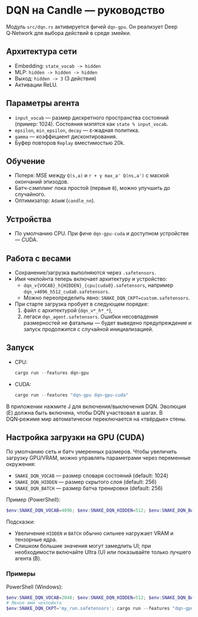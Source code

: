 # DQN на Candle — руководство

Модуль `src/dqn.rs` активируется фичей `dqn-gpu`. Он реализует Deep Q‑Network для выбора действий в среде змейки.

## Архитектура сети
- Embedding: `state_vocab -> hidden`
- MLP: `hidden -> hidden -> hidden`
- Выход: `hidden -> 3` (3 действия)
- Активации ReLU.

## Параметры агента
- `input_vocab` — размер дискретного пространства состояний (пример: 1024). Состояния мэпятся как `state % input_vocab`.
- `epsilon`, `min_epsilon`, `decay` — ε‑жадная политика.
- `gamma` — коэффициент дисконтирования.
- Буфер повторов `Replay` вместимостью 20k.

## Обучение
- Потеря: MSE между `Q(s,a)` и `r + γ max_a' Q(ns,a')` c маской окончаний эпизодов.
- Батч-сэмплинг пока простой (первые `B`), можно улучшить до случайного.
- Оптимизатор: `AdamW` (`candle_nn`).

## Устройства
- По умолчанию CPU. При фиче `dqn-gpu-cuda` и доступном устройстве — CUDA.

## Работа с весами
- Сохранение/загрузка выполняются через `.safetensors`.
- Имя чекпойнта теперь включает архитектуру и устройство:
  - `dqn_v{VOCAB}_h{HIDDEN}_{cpu|cuda0}.safetensors`, например `dqn_v4096_h512_cuda0.safetensors`.
  - Можно переопределить явно: `SNAKE_DQN_CKPT=custom.safetensors`.
- При старте загрузка пробует в следующем порядке:
  1) файл с архитектурой (`dqn_v*_h*_*`),
  2) легаси `dqn_agent.safetensors`.
  Ошибки несовпадения размерностей не фатальны — будет выведено предупреждение и запуск продолжится с случайной инициализацией.

## Запуск

- CPU:
  ```powershell
  cargo run --features dqn-gpu
  ```
- CUDA:
  ```powershell
  cargo run --features "dqn-gpu dqn-gpu-cuda"
  ```

В приложении нажмите J для включения/выключения DQN. Эволюция (E) должна быть включена, чтобы DQN участвовал в шагах. В DQN‑режиме мир автоматически переключается на «твёрдые» стены.

## Настройка загрузки на GPU (CUDA)

По умолчанию сеть и батч умеренных размеров. Чтобы увеличить загрузку GPU/VRAM, можно управлять параметрами через переменные окружения:

- `SNAKE_DQN_VOCAB` — размер словаря состояний (default: 1024)
- `SNAKE_DQN_HIDDEN` — размер скрытого слоя (default: 256)
- `SNAKE_DQN_BATCH` — размер батча тренировки (default: 256)

Пример (PowerShell):

```powershell
$env:SNAKE_DQN_VOCAB=4096; $env:SNAKE_DQN_HIDDEN=512; $env:SNAKE_DQN_BATCH=1024; cargo run --features "dqn-gpu dqn-gpu-cuda"
```

Подсказки:
- Увеличение `HIDDEN` и `BATCH` обычно сильнее нагружает VRAM и тензорные ядра.
- Слишком большие значения могут замедлить UI; при необходимости включайте Ultra (U) или показывайте только лучшего агента (B).

### Примеры

PowerShell (Windows):

```powershell
$env:SNAKE_DQN_VOCAB=2048; $env:SNAKE_DQN_HIDDEN=512; $env:SNAKE_DQN_BATCH=1024; cargo run --features "dqn-gpu dqn-gpu-cuda"
# Явное имя чекпойнта
$env:SNAKE_DQN_CKPT='my_run.safetensors'; cargo run --features "dqn-gpu dqn-gpu-cuda"
```
